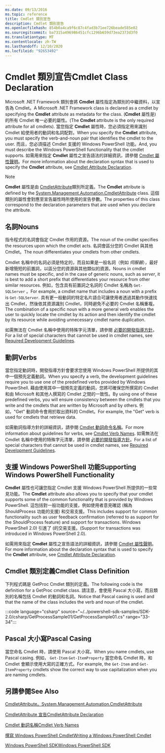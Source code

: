 ```yaml
---
ms.date: 09/13/2016
ms.topic: reference
title: Cmdlet 類別宣告
description: Cmdlet 類別宣告
ms.openlocfilehash: 854b0a4ca9f6c87c4fad3b71ee726beade585e02
ms.sourcegitcommit: ba7315a496986451cfc1296b659d73ea2373d3f0
ms.translationtype: MT
ms.contentlocale: zh-TW
ms.lasthandoff: 12/10/2020
ms.locfileid: "92653492"
---
```

# <a name="cmdlet-class-declaration"></a><span data-ttu-id="f2330-103">Cmdlet 類別宣告</span><span class="sxs-lookup"><span data-stu-id="f2330-103">Cmdlet Class Declaration</span></span>

<span data-ttu-id="f2330-104">Microsoft .NET Framework 類別會將 **Cmdlet** 屬性指定為類別的中繼資料，以宣告為 Cmdlet。</span><span class="sxs-lookup"><span data-stu-id="f2330-104">A Microsoft .NET Framework class is declared as a cmdlet by specifying the **Cmdlet** attribute as metadata for the class.</span></span> <span data-ttu-id="f2330-105"> (**Cmdlet** 屬性是) 的所有 Cmdlet 唯一必要的屬性。</span><span class="sxs-lookup"><span data-stu-id="f2330-105">(The **Cmdlet** attribute is the only required attribute for all cmdlets).</span></span>
<span data-ttu-id="f2330-106">當您指定 **Cmdlet** 屬性時，您必須指定用來識別 Cmdlet 給使用者的動詞和名詞配對。</span><span class="sxs-lookup"><span data-stu-id="f2330-106">When you specify the **Cmdlet** attribute, you must specify the verb-and-noun pair that identifies the cmdlet to the user.</span></span> <span data-ttu-id="f2330-107">而且，您必須描述 Cmdlet 支援的 Windows PowerShell 功能。</span><span class="sxs-lookup"><span data-stu-id="f2330-107">And, you must describe the Windows PowerShell functionality that the cmdlet supports.</span></span> <span data-ttu-id="f2330-108">如需用來指定 **Cmdlet** 屬性之宣告語法的詳細資訊，請參閱 [Cmdlet 屬性聲明](./cmdlet-attribute-declaration.md)。</span><span class="sxs-lookup"><span data-stu-id="f2330-108">For more information about the declaration syntax that is used to specify the **Cmdlet** attribute, see [Cmdlet Attribute Declaration](./cmdlet-attribute-declaration.md).</span></span>

> [!NOTE]
> <span data-ttu-id="f2330-109">**Cmdlet** 屬性是由 [CmdletAttribute](/dotnet/api/System.Management.Automation.CmdletAttribute)類別所定義。</span><span class="sxs-lookup"><span data-stu-id="f2330-109">The **Cmdlet** attribute is defined by the [System.Management.Automation.CmdletAttribute](/dotnet/api/System.Management.Automation.CmdletAttribute) class.</span></span> <span data-ttu-id="f2330-110">這個類別的屬性會對應至宣告屬性時所使用的宣告參數。</span><span class="sxs-lookup"><span data-stu-id="f2330-110">The properties of this class correspond to the declaration parameters that are used when you declare the attribute.</span></span>

## <a name="nouns"></a><span data-ttu-id="f2330-111">名詞</span><span class="sxs-lookup"><span data-stu-id="f2330-111">Nouns</span></span>

<span data-ttu-id="f2330-112">指令程式的名詞會指定 Cmdlet 作用的資源。</span><span class="sxs-lookup"><span data-stu-id="f2330-112">The noun of the cmdlet specifies the resources upon which the cmdlet acts.</span></span> <span data-ttu-id="f2330-113">名詞會區分您的 Cmdlet 與其他 Cmdlet。</span><span class="sxs-lookup"><span data-stu-id="f2330-113">The noun differentiates your cmdlets from other cmdlets.</span></span>

<span data-ttu-id="f2330-114">Cmdlet 名稱中的名詞必須是特定的，而且如果是一般名詞（例如 *伺服器*），最好新增簡短的前置詞，以區分您的資源與其他類似的資源。</span><span class="sxs-lookup"><span data-stu-id="f2330-114">Nouns in cmdlet names must be specific, and in the case of generic nouns, such as *server*, it is best to add a short prefix that differentiates your resource from other similar resources.</span></span> <span data-ttu-id="f2330-115">例如，包含具有前置詞之名詞的 Cmdlet 名稱為 `Get-SQLServer` 。</span><span class="sxs-lookup"><span data-stu-id="f2330-115">For example, a cmdlet name that includes a noun with a prefix is `Get-SQLServer`.</span></span> <span data-ttu-id="f2330-116">具有更一般動詞的特定名片語合可讓使用者透過其動作快速找出 Cmdlet，然後依其資源識別 Cmdlet，同時避免不必要的 Cmdlet 名稱重複。</span><span class="sxs-lookup"><span data-stu-id="f2330-116">The combination of a specific noun with a more general verb enables the user to quickly locate the cmdlet by its action and then identify the cmdlet by its resource while avoiding unnecessary cmdlet name duplication.</span></span>

<span data-ttu-id="f2330-117">如需無法在 Cmdlet 名稱中使用的特殊字元清單，請參閱 [必要的開發指導方針](./required-development-guidelines.md)。</span><span class="sxs-lookup"><span data-stu-id="f2330-117">For a list of special characters that cannot be used in cmdlet names, see [Required Development Guidelines](./required-development-guidelines.md).</span></span>

## <a name="verbs"></a><span data-ttu-id="f2330-118">動詞</span><span class="sxs-lookup"><span data-stu-id="f2330-118">Verbs</span></span>

<span data-ttu-id="f2330-119">當您指定動詞時，開發指導方針會要求您使用 Windows PowerShell 所提供的其中一個預先定義動詞。</span><span class="sxs-lookup"><span data-stu-id="f2330-119">When you specify a verb, the development guidelines require you to use one of the predefined verbs provided by Windows PowerShell.</span></span> <span data-ttu-id="f2330-120">藉由使用其中一個預先定義的動詞，您將可確保您所撰寫的 Cmdlet 和由 Microsoft 和其他人撰寫的 Cmdlet 之間的一致性。</span><span class="sxs-lookup"><span data-stu-id="f2330-120">By using one of these predefined verbs, you will ensure consistency between the cmdlets that you write and the cmdlets that are written by Microsoft and by others.</span></span> <span data-ttu-id="f2330-121">例如，"Get" 動詞命令會用於取出資料的 Cmdlet。</span><span class="sxs-lookup"><span data-stu-id="f2330-121">For example, the "Get" verb is used for cmdlets that retrieve data.</span></span>

<span data-ttu-id="f2330-122">如需動詞指導方針的詳細資訊，請參閱 [Cmdlet 動詞命令名稱](./approved-verbs-for-windows-powershell-commands.md)。</span><span class="sxs-lookup"><span data-stu-id="f2330-122">For more information about guidelines for verbs, see [Cmdlet Verb Names](./approved-verbs-for-windows-powershell-commands.md).</span></span> <span data-ttu-id="f2330-123">如需無法在 Cmdlet 名稱中使用的特殊字元清單，請參閱 [必要的開發指導方針](./required-development-guidelines.md)。</span><span class="sxs-lookup"><span data-stu-id="f2330-123">For a list of special characters that cannot be used in cmdlet names, see [Required Development Guidelines](./required-development-guidelines.md).</span></span>

## <a name="supporting-windows-powershell-functionality"></a><span data-ttu-id="f2330-124">支援 Windows PowerShell 功能</span><span class="sxs-lookup"><span data-stu-id="f2330-124">Supporting Windows PowerShell Functionality</span></span>

<span data-ttu-id="f2330-125">**Cmdlet** 屬性也可讓您指定 Cmdlet 支援 Windows PowerShell 所提供的一些常見功能。</span><span class="sxs-lookup"><span data-stu-id="f2330-125">The **Cmdlet** attribute also allows you to specify that your cmdlet supports some of the common functionality that is provided by Windows PowerShell.</span></span> <span data-ttu-id="f2330-126">這包括對一般功能的支援，例如使用者意見確認 (稱為 ShouldProcess 功能的支援) 和交易支援。</span><span class="sxs-lookup"><span data-stu-id="f2330-126">This includes support for common functionality such as user feedback confirmation (referred to as support for the ShouldProcess feature) and support for transactions.</span></span> <span data-ttu-id="f2330-127">Windows PowerShell 2.0) 引進了 (的交易支援。</span><span class="sxs-lookup"><span data-stu-id="f2330-127">(Support for transactions was introduced in Windows PowerShell 2.0).</span></span>

<span data-ttu-id="f2330-128">如需用來指定 **Cmdlet** 屬性之宣告語法的詳細資訊，請參閱 [Cmdlet 屬性聲明](./cmdlet-attribute-declaration.md)。</span><span class="sxs-lookup"><span data-stu-id="f2330-128">For more information about the declaration syntax that is used to specify the **Cmdlet** attribute, see [Cmdlet Attribute Declaration](./cmdlet-attribute-declaration.md).</span></span>

## <a name="cmdlet-class-definition"></a><span data-ttu-id="f2330-129">Cmdlet 類別定義</span><span class="sxs-lookup"><span data-stu-id="f2330-129">Cmdlet Class Definition</span></span>

<span data-ttu-id="f2330-130">下列程式碼是 GetProc Cmdlet 類別的定義。</span><span class="sxs-lookup"><span data-stu-id="f2330-130">The following code is the definition for a GetProc cmdlet class.</span></span> <span data-ttu-id="f2330-131">請注意，會使用 Pascal 大小寫，而且類別的名稱包括 Cmdlet 的動詞和名詞。</span><span class="sxs-lookup"><span data-stu-id="f2330-131">Notice that Pascal casing is used and that the name of the class includes the verb and noun of the cmdlet.</span></span>

:::code language="csharp" source="~/../powershell-sdk-samples/SDK-2.0/csharp/GetProcessSample01/GetProcessSample01.cs" range="33-34":::

## <a name="pascal-casing"></a><span data-ttu-id="f2330-132">Pascal 大小寫</span><span class="sxs-lookup"><span data-stu-id="f2330-132">Pascal Casing</span></span>

<span data-ttu-id="f2330-133">當您命名 Cmdlet 時，請使用 Pascal 大小寫。</span><span class="sxs-lookup"><span data-stu-id="f2330-133">When you name cmdlets, use Pascal casing.</span></span> <span data-ttu-id="f2330-134">例如， `Get-Item` `Get-ItemProperty` 當您命名 Cmdlet 時，和 Cmdlet 會顯示使用大寫的正確方式。</span><span class="sxs-lookup"><span data-stu-id="f2330-134">For example, the `Get-Item` and `Get-ItemProperty` cmdlets show the correct way to use capitalization when you are naming cmdlets.</span></span>

## <a name="see-also"></a><span data-ttu-id="f2330-135">另請參閱</span><span class="sxs-lookup"><span data-stu-id="f2330-135">See Also</span></span>

[<span data-ttu-id="f2330-136">CmdletAttribute。</span><span class="sxs-lookup"><span data-stu-id="f2330-136">System.Management.Automation.CmdletAttribute</span></span>](/dotnet/api/System.Management.Automation.CmdletAttribute)

[<span data-ttu-id="f2330-137">CmdletAttribute 宣告</span><span class="sxs-lookup"><span data-stu-id="f2330-137">CmdletAttribute Declaration</span></span>](./cmdlet-attribute-declaration.md)

[<span data-ttu-id="f2330-138">Cmdlet 動詞名稱</span><span class="sxs-lookup"><span data-stu-id="f2330-138">Cmdlet Verb Names</span></span>](./approved-verbs-for-windows-powershell-commands.md)

[<span data-ttu-id="f2330-139">撰寫 Windows PowerShell Cmdlet</span><span class="sxs-lookup"><span data-stu-id="f2330-139">Writing a Windows PowerShell Cmdlet</span></span>](./writing-a-windows-powershell-cmdlet.md)

[<span data-ttu-id="f2330-140">Windows PowerShell SDK</span><span class="sxs-lookup"><span data-stu-id="f2330-140">Windows PowerShell SDK</span></span>](../windows-powershell-reference.md)
